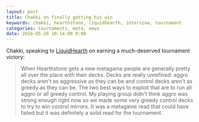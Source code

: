 ```yaml
---
layout: post
title: Chakki on finally getting his win
keywords: chakki, hearthstone, liquidhearth, interview, tournament
categories: tournaments, meta, news
date: 2016-05-28 10:14:00 0:00
---
```


Chakki, speaking to [LiquidHearth](http://www.liquidhearth.com/forum/hearthstone/509529-chakki-on-finally-getting-his-win) on earning a much-deserved tournament victory: 

> When Hearthstone gets a new metagame people are generally pretty all over the place with their decks. Decks are really unrefined: aggro decks aren't as aggressive as they can be and control decks aren't as greedy as they can be. The two best ways to exploit that are to run all aggro or all greedy control. My playing group didn't think aggro was strong enough right now so we made some very greedy control decks to try to win control mirrors. It was a metagame read that could have failed but it was definitely a solid read for the tournament.